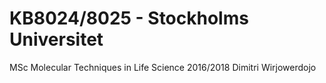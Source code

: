 # KB8024/8025 - Stockholms Universitet
MSc Molecular Techniques in Life Science
2016/2018
Dimitri Wirjowerdojo
